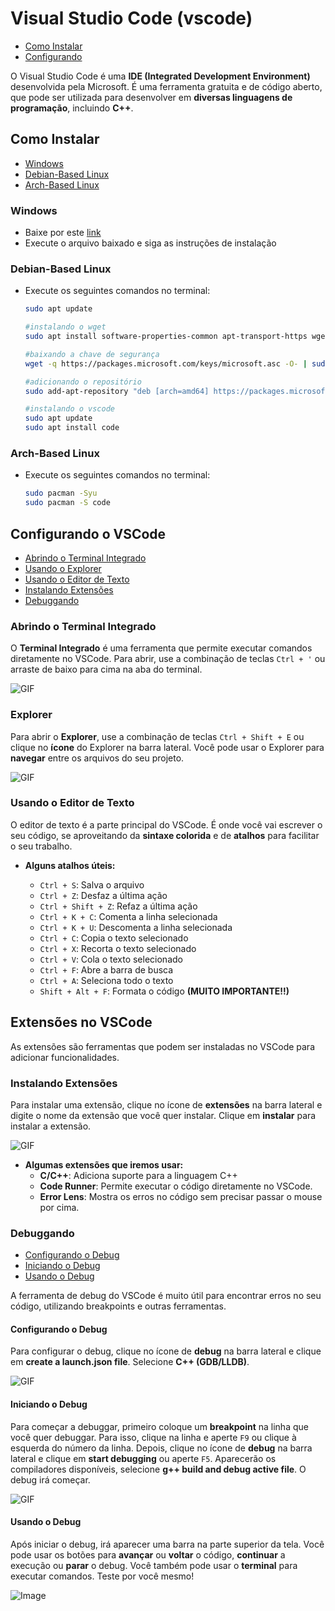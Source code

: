 # Visual Studio Code (vscode)

<!-- toc -->
- [Como Instalar](#como-instalar)
- [Configurando](#configurando-o-vscode)
<!-- toc -->

O Visual Studio Code é uma **IDE (Integrated Development Environment)** desenvolvida pela Microsoft. É uma ferramenta gratuita e de código aberto, que pode ser utilizada para desenvolver em **diversas linguagens de programação**, incluindo **C++**.

## Como Instalar

<!-- toc -->
- [Windows](#windows)
- [Debian-Based Linux](#debian-based-linux)
- [Arch-Based Linux](#arch-based-linux)
<!-- toc -->

### Windows

- Baixe por este [link](https://az764295.vo.msecnd.net/stable/74f6148eb9ea00507ec113ec51c489d6ffb4b771/VSCodeUserSetup-x64-1.80.1.exe)
- Execute o arquivo baixado e siga as instruções de instalação

### Debian-Based Linux

- Execute os seguintes comandos no terminal:

  ```bash
  sudo apt update

  #instalando o wget
  sudo apt install software-properties-common apt-transport-https wget

  #baixando a chave de segurança
  wget -q https://packages.microsoft.com/keys/microsoft.asc -O- | sudo apt-key add -

  #adicionando o repositório
  sudo add-apt-repository "deb [arch=amd64] https://packages.microsoft.com/repos/vscode stable main"

  #instalando o vscode
  sudo apt update
  sudo apt install code
  ```

### Arch-Based Linux

- Execute os seguintes comandos no terminal:

  ```bash
  sudo pacman -Syu
  sudo pacman -S code
  ```

## Configurando o VSCode

<!-- toc -->
- [Abrindo o Terminal Integrado](#abrindo-o-terminal-integrado)
- [Usando o Explorer](#explorer)
- [Usando o Editor de Texto](#usando-o-editor-de-texto)
- [Instalando Extensões](#instalando-extensões)
- [Debuggando](#debuggando)
<!-- toc -->

### Abrindo o Terminal Integrado

O **Terminal Integrado** é uma ferramenta que permite executar comandos diretamente no VSCode. Para abrir, use a combinação de teclas `Ctrl + '` ou arraste de baixo para cima na aba do terminal.

![GIF](https://github.com/senapk/fupisfun/assets/103089400/419ed8f7-0684-4ee9-a7b4-11f65a88f367)

### Explorer

Para abrir o **Explorer**, use a combinação de teclas `Ctrl + Shift + E` ou clique no **ícone** do Explorer na barra lateral. Você pode usar o Explorer para **navegar** entre os arquivos do seu projeto.

![GIF](https://github.com/senapk/fupisfun/assets/103089400/439fecde-6932-4187-811b-6c1795e093d7)

### Usando o Editor de Texto

O editor de texto é a parte principal do VSCode. É onde você vai escrever o seu código, se aproveitando da **sintaxe colorida** e de **atalhos** para facilitar o seu trabalho.

- **Alguns atalhos úteis:**

  - `Ctrl + S`: Salva o arquivo
  - `Ctrl + Z`: Desfaz a última ação
  - `Ctrl + Shift + Z`: Refaz a última ação
  - `Ctrl + K + C`: Comenta a linha selecionada
  - `Ctrl + K + U`: Descomenta a linha selecionada
  - `Ctrl + C`: Copia o texto selecionado
  - `Ctrl + X`: Recorta o texto selecionado
  - `Ctrl + V`: Cola o texto selecionado
  - `Ctrl + F`: Abre a barra de busca
  - `Ctrl + A`: Seleciona todo o texto
  - `Shift + Alt + F`: Formata o código **(MUITO IMPORTANTE!!)**

## Extensões no VSCode

As extensões são ferramentas que podem ser instaladas no VSCode para adicionar funcionalidades.

### Instalando Extensões

Para instalar uma extensão, clique no ícone de **extensões** na barra lateral e digite o nome da extensão que você quer instalar. Clique em **instalar** para instalar a extensão.

![GIF](https://github.com/senapk/fupisfun/assets/103089400/7a52d544-5f68-47a4-b583-2d2982b64e92)

- **Algumas extensões que iremos usar:**
  - **C/C++**: Adiciona suporte para a linguagem C++
  - **Code Runner**: Permite executar o código diretamente no VSCode.
  - **Error Lens**: Mostra os erros no código sem precisar passar o mouse por cima.

### Debuggando

<!-- toc -->
- [Configurando o Debug](#configurando-o-debug)
- [Iniciando o Debug](#iniciando-o-debug)
- [Usando o Debug](#usando-o-debug)
<!-- toc -->

A ferramenta de debug do VSCode é muito útil para encontrar erros no seu código, utilizando breakpoints e outras ferramentas.

#### Configurando o Debug

Para configurar o debug, clique no ícone de **debug** na barra lateral e clique em **create a launch.json file**. Selecione **C++ (GDB/LLDB)**.

![GIF](https://github.com/senapk/fupisfun/assets/103089400/d630685a-f3cd-41ed-a23c-113e07c28da7)

#### Iniciando o Debug

Para começar a debuggar, primeiro coloque um **breakpoint** na linha que você quer debuggar. Para isso, clique na linha e aperte `F9` ou clique à esquerda do número da linha. Depois, clique no ícone de **debug** na barra lateral e clique em **start debugging** ou aperte `F5`. Aparecerão os compiladores disponíveis, selecione **g++ build and debug active file**. O debug irá começar.

![GIF](https://github.com/senapk/fupisfun/assets/103089400/510ff958-c905-4131-b608-c212a917a4af)

#### Usando o Debug

Após iniciar o debug, irá aparecer uma barra na parte superior da tela. Você pode usar os botões para **avançar** ou **voltar** o código, **continuar** a execução ou **parar** o debug. Você também pode usar o **terminal** para executar comandos. Teste por você mesmo!

![Image](https://github.com/senapk/fupisfun/assets/103089400/682009e2-87f2-43ea-a924-e50c4c5d1ee1)
